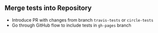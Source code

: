 ## Merge tests into Repository

- Introduce PR with changes from branch `travis-tests` or `circle-tests`
- Go through GitHub flow to include tests in `gh-pages` branch
